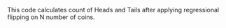 This code calculates count of Heads and Tails after applying regressional flipping on N number of coins.
